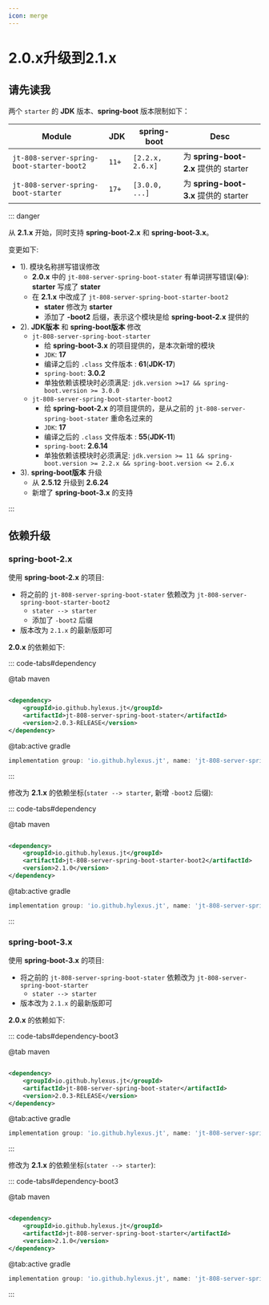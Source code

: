 ```yaml
---
icon: merge
---
```


# 2.0.x升级到2.1.x

## 请先读我

两个 `starter` 的 **JDK** 版本、**spring-boot** 版本限制如下：

| Module                                    | JDK   | spring-boot      | Desc                              |
|-------------------------------------------|-------|------------------|-----------------------------------|
| `jt-808-server-spring-boot-starter-boot2` | `11+` | `[2.2.x, 2.6.x]` | 为 **spring-boot-2.x** 提供的 starter |
| `jt-808-server-spring-boot-starter`       | `17+` | `[3.0.0, ...]`   | 为 **spring-boot-3.x** 提供的 starter |

::: danger

从 **2.1.x** 开始，同时支持 **spring-boot-2.x** 和 **spring-boot-3.x**。

变更如下:

- 1). 模块名称拼写错误修改
    - **2.0.x** 中的 `jt-808-server-spring-boot-stater` 有单词拼写错误(😂): **starter** 写成了 **stater**
    - 在 **2.1.x** 中改成了 `jt-808-server-spring-boot-starter-boot2`
        - **stater** 修改为 **starter**
        - 添加了 **-boot2** 后缀，表示这个模块是给 **spring-boot-2.x** 提供的
- 2). **JDK版本** 和 **spring-boot版本** 修改
    - `jt-808-server-spring-boot-starter`
        - 给 **spring-boot-3.x** 的项目提供的，是本次新增的模块
        - `JDK`: **17**
        - 编译之后的 `.class` 文件版本 : **61**(**JDK-17**)
        - `spring-boot`: **3.0.2**
        - 单独依赖该模块时必须满足: `jdk.version >=17 && spring-boot.version >= 3.0.0`
    - `jt-808-server-spring-boot-starter-boot2`
        - 给 **spring-boot-2.x** 的项目提供的，是从之前的 `jt-808-server-spring-boot-stater` 重命名过来的
        - `JDK`: **17**
        - 编译之后的 `.class` 文件版本 : **55**(**JDK-11**)
        - `spring-boot`: **2.6.14**
        - 单独依赖该模块时必须满足: `jdk.version >= 11 && spring-boot.version >= 2.2.x && spring-boot.version <= 2.6.x`
- 3). **spring-boot版本** 升级
    - 从 **2.5.12** 升级到 **2.6.24**
    - 新增了 **spring-boot-3.x** 的支持

:::

## 依赖升级

### spring-boot-2.x

使用 **spring-boot-2.x** 的项目:

- 将之前的 `jt-808-server-spring-boot-stater` 依赖改为 `jt-808-server-spring-boot-starter-boot2`
    - `stater --> starter`
    - 添加了 `-boot2` 后缀
- 版本改为 `2.1.x` 的最新版即可

**2.0.x** 的依赖如下:

::: code-tabs#dependency

@tab maven

```xml

<dependency>
    <groupId>io.github.hylexus.jt</groupId>
    <artifactId>jt-808-server-spring-boot-stater</artifactId>
    <version>2.0.3-RELEASE</version>
</dependency>
```

@tab:active gradle

```groovy
implementation group: 'io.github.hylexus.jt', name: 'jt-808-server-spring-boot-stater', version: '2.0.2-RELEASE'
```

:::

修改为 **2.1.x** 的依赖坐标(`stater --> starter`, 新增 `-boot2` 后缀):

::: code-tabs#dependency

@tab maven

```xml

<dependency>
    <groupId>io.github.hylexus.jt</groupId>
    <artifactId>jt-808-server-spring-boot-starter-boot2</artifactId>
    <version>2.1.0</version>
</dependency>
```

@tab:active gradle

```groovy
implementation group: 'io.github.hylexus.jt', name: 'jt-808-server-spring-boot-starter-boot2', version: '2.1.0'
```

:::

### spring-boot-3.x

使用 **spring-boot-3.x** 的项目:

- 将之前的 `jt-808-server-spring-boot-stater` 依赖改为 `jt-808-server-spring-boot-starter`
    - `stater --> starter`
- 版本改为 `2.1.x` 的最新版即可

**2.0.x** 的依赖如下:

::: code-tabs#dependency-boot3

@tab maven

```xml

<dependency>
    <groupId>io.github.hylexus.jt</groupId>
    <artifactId>jt-808-server-spring-boot-stater</artifactId>
    <version>2.0.3-RELEASE</version>
</dependency>
```

@tab:active gradle

```groovy
implementation group: 'io.github.hylexus.jt', name: 'jt-808-server-spring-boot-stater', version: '2.0.2-RELEASE'
```

:::

修改为 **2.1.x** 的依赖坐标(`stater --> starter`):

::: code-tabs#dependency-boot3

@tab maven

```xml

<dependency>
    <groupId>io.github.hylexus.jt</groupId>
    <artifactId>jt-808-server-spring-boot-starter</artifactId>
    <version>2.1.0</version>
</dependency>
```

@tab:active gradle

```groovy
implementation group: 'io.github.hylexus.jt', name: 'jt-808-server-spring-boot-starter', version: '2.1.0'
```

:::
